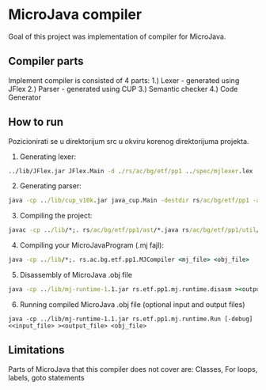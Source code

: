 # MicroJava compiler

Goal of this project was implementation of compiler for MicroJava. 

## Compiler parts

Implement compiler is consisted of 4 parts: 
1.) Lexer - generated using JFlex
2.) Parser - generated using CUP 
3.) Semantic checker 
4.) Code Generator 

## How to run
Pozicionirati se u direktorijum src u okviru korenog direktorijuma projekta.
1. Generating lexer:

```cmd
../lib/JFlex.jar JFlex.Main -d ./rs/ac/bg/etf/pp1 ../spec/mjlexer.lex
```

2. Generating parser:

```cmd
java -cp ../lib/cup_v10k.jar java_cup.Main -destdir rs/ac/bg/etf/pp1 -ast rs.ac.bg.etf.pp1.ast -parser MJParser -dump_states -buildtree ../spec/mjparser.cup
```

3. Compiling the project:

```cmd
javac -cp ../lib/*;. rs/ac/bg/etf/pp1/ast/*.java rs/ac/bg/etf/pp1/util/*.java rs/ac/bg/etf/pp1/*.java
```

4. Compiling your MicroJavaProgram (.mj fajl):

```cmd
java -cp ../lib/*;. rs.ac.bg.etf.pp1.MJCompiler <mj_file> <obj_file>
```

5. Disassembly of MicroJava .obj file

```cmd
java -cp ../lib/mj-runtime-1.1.jar rs.etf.pp1.mj.runtime.disasm ><output_file> <obj_file>
```

6. Running compiled MicroJava .obj file (optional input and output files)

```
java -cp ../lib/mj-runtime-1.1.jar rs.etf.pp1.mj.runtime.Run [-debug] <<input_file> ><output_file> <obj_file>
```

## Limitations
Parts of MicroJava that this compiler does not cover are:
Classes, For loops, labels, goto statements
